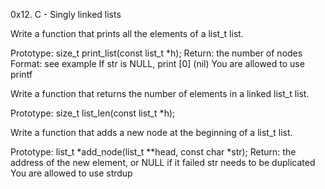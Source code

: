 0x12. C - Singly linked lists

Write a function that prints all the elements of a list_t list.


Prototype: size_t print_list(const list_t *h);
Return: the number of nodes
Format: see example
If str is NULL, print [0] (nil)
You are allowed to use printf

Write a function that returns the number of elements in a linked list_t list.

Prototype: size_t list_len(const list_t *h);

Write a function that adds a new node at the beginning of a list_t list.

Prototype: list_t *add_node(list_t **head, const char *str);
Return: the address of the new element, or NULL if it failed
str needs to be duplicated
You are allowed to use strdup


